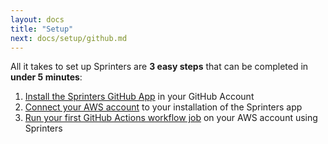 ```yaml
---
layout: docs
title: "Setup"
next: docs/setup/github.md
---
```


All it takes to set up Sprinters are **3 easy steps** that can be completed in **under 5 minutes**:
1. [Install the Sprinters GitHub App](/docs/setup/github) in your GitHub Account
2. [Connect your AWS account](/docs/setup/aws) to your installation of the Sprinters app
3. [Run your first GitHub Actions workflow job](/docs/setup/job) on your AWS account using Sprinters
